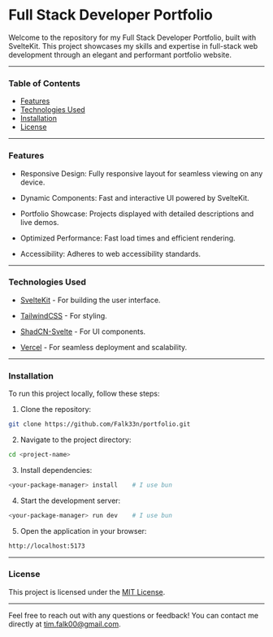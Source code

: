 # Full Stack Developer Portfolio

Welcome to the repository for my Full Stack Developer Portfolio, built with SvelteKit. This project showcases my skills and expertise in full-stack web development through an elegant and performant portfolio website.

<hr>

### Table of Contents

- [Features](#features)
- [Technologies Used](#technologies-used)
- [Installation](#installation)
- [License](#license)

<hr>

### Features

- Responsive Design: Fully responsive layout for seamless viewing on any device.

- Dynamic Components: Fast and interactive UI powered by SvelteKit.

- Portfolio Showcase: Projects displayed with detailed descriptions and live demos.

- Optimized Performance: Fast load times and efficient rendering.

- Accessibility: Adheres to web accessibility standards.

<hr>

### Technologies Used

- [SvelteKit](https://svelte.dev/docs/kit/introduction/) - For building the user interface.

- [TailwindCSS](https://tailwindcss.com/) - For styling.

- [ShadCN-Svelte](https://next.shadcn-svelte.com/) - For UI components.

- [Vercel](https://vercel.com/) - For seamless deployment and scalability.

<hr>

### Installation

To run this project locally, follow these steps:

1. Clone the repository:

```bash
git clone https://github.com/Falk33n/portfolio.git
```

2. Navigate to the project directory:

```bash
cd <project-name>
```

3. Install dependencies:

```bash
<your-package-manager> install    # I use bun
```

4. Start the development server:

```bash
<your-package-manager> run dev    # I use bun
```

5. Open the application in your browser:

```bash
http://localhost:5173
```

<hr>

### License

This project is licensed under the [MIT License](https://choosealicense.com/licenses/mit/).

<hr>

Feel free to reach out with any questions or feedback! You can contact me directly at [tim.falk00@gmail.com](mailto:tim.falk00@gmail.com).
